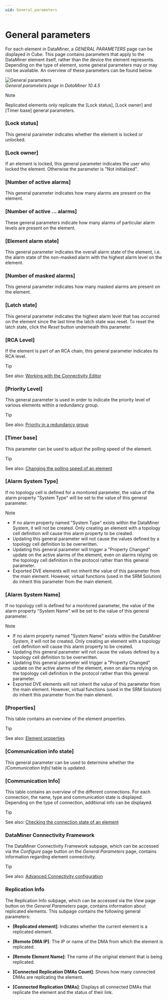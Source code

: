 ```yaml
---
uid: General_parameters
---
```


# General parameters

For each element in DataMiner, a *GENERAL PARAMETERS* page can be displayed in Cube. This page contains parameters that apply to the DataMiner element itself, rather than the device the element represents. Depending on the type of element, some general parameters may or may not be available. An overview of these parameters can be found below.

![General parameters](~/user-guide/images/General_Parameters.png)<br>*General parameters page in DataMiner 10.4.5*

> [!NOTE]
> Replicated elements only replicate the [Lock status], [Lock owner] and [Timer base] general parameters.

### [Lock status]

This general parameter indicates whether the element is locked or unlocked.

### [Lock owner]

If an element is locked, this general parameter indicates the user who locked the element. Otherwise the parameter is "Not initialized".

### [Number of active alarms]

This general parameter indicates how many alarms are present on the element.

### [Number of active ... alarms]

These general parameters indicate how many alarms of particular alarm levels are present on the element.

### [Element alarm state]

This general parameter indicates the overall alarm state of the element, i.e. the alarm state of the non-masked alarm with the highest alarm level on the element.

### [Number of masked alarms]

This general parameter indicates how many masked alarms are present on the element.

### [Latch state]

This general parameter indicates the highest alarm level that has occurred on the element since the last time the latch state was reset. To reset the latch state, click the *Reset* button underneath this parameter.

### [RCA Level]

If the element is part of an RCA chain, this general parameter indicates its RCA level.

> [!TIP]
> See also: [Working with the Connectivity Editor](xref:Working_with_the_Connectivity_Editor)

### [Priority Level]

This general parameter is used in order to indicate the priority level of various elements within a redundancy group.

> [!TIP]
> See also: [Priority in a redundancy group](xref:About_redundancy_groups#priority-in-a-redundancy-group)

### [Timer base]

This parameter can be used to adjust the polling speed of the element.

> [!TIP]
> See also: [Changing the polling speed of an element](xref:Changing_the_polling_speed_of_an_element)

### [Alarm System Type]

If no topology cell is defined for a monitored parameter, the value of the alarm property "System Type" will be set to the value of this general parameter.

> [!NOTE]
>
> - If no alarm property named "System Type" exists within the DataMiner System, it will not be created. Only creating an element with a topology cell definition will cause this alarm property to be created.
> - Updating this general parameter will not cause the values defined by a topology cell definition to be overwritten.
> - Updating this general parameter will trigger a "Property Changed" update on the active alarms of the element, even on alarms relying on the topology cell definition in the protocol rather than this general parameter.
> - Exported DVE elements will not inherit the value of this parameter from the main element. However, virtual functions (used in the SRM Solution) do inherit this parameter from the main element.

### [Alarm System Name]

If no topology cell is defined for a monitored parameter, the value of the alarm property "System Name" will be set to the value of this general parameter.

> [!NOTE]
>
> - If no alarm property named "System Name" exists within the DataMiner System, it will not be created. Only creating an element with a topology cell definition will cause this alarm property to be created.
> - Updating this general parameter will not cause the values defined by a topology cell definition to be overwritten.
> - Updating this general parameter will trigger a "Property Changed" update on the active alarms of the element, even on alarms relying on the topology cell definition in the protocol rather than this general parameter.
> - Exported DVE elements will not inherit the value of this parameter from the main element. However, virtual functions (used in the SRM Solution) do inherit this parameter from the main element.

### [Properties]

This table contains an overview of the element properties.

> [!TIP]
> See also: [Element properties](xref:Element_properties)

### [Communication info state]

This general parameter can be used to determine whether the *[Communication Info]* table is updated.

### [Communication Info]

This table contains an overview of the different connections. For each connection, the name, type and communication state is displayed. Depending on the type of connection, additional info can be displayed.

> [!TIP]
> See also: [Checking the connection state of an element](xref:Checking_the_connection_state_of_an_element)

### DataMiner Connectivity Framework

The DataMiner Connectivity Framework subpage, which can be accessed via the *Configure* page button on the *General Parameters* page, contains information regarding element connectivity.

> [!TIP]
> See also: [Advanced Connectivity configuration](xref:Advanced_Connectivity_configuration)

### Replication Info

The Replication Info subpage, which can be accessed via the *View* page button on the *General Parameters* page, contains information about replicated elements. This subpage contains the following general parameters:

- **[Replicated element]**: Indicates whether the current element is a replicated element.

- **[Remote DMA IP]**: The IP or name of the DMA from which the element is replicated.

- **[Remote Element Name]**: The name of the original element that is being replicated.

- **[Connected Replication DMAs Count]**: Shows how many connected DMAs are replicating the element.

- **[Connected Replication DMAs]**: Displays all connected DMAs that replicate the element and the status of their link.
